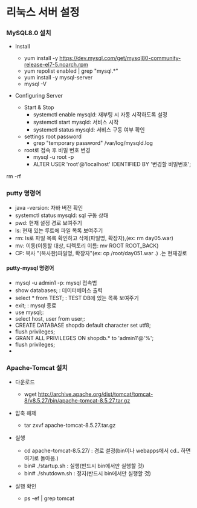 # 리눅스 서버 설정

### MySQL8.0 설치

- Install
  - yum install -y https://dev.mysql.com/get/mysql80-community-release-el7-5.noarch.rpm
  - yum repolist enabled | grep "mysql.*"
  - yum install -y mysql-server
  - mysql -V

- Configuring Server
  - Start & Stop
    - systemctl enable mysqld: 재부팅 시 자동 시작하도록 설정
    - systemctl start mysqld: 서비스 시작
    - systemctl status mysqld: 서비스 구동 여부 확인
  - settings root password
    - grep "temporary password" /var/log/mysqld.log
  - root로 접속 후 비밀 번호 변경
    - mysql -u root -p
    - ALTER USER 'root'@'localhost' IDENTIFIED BY '변경할 비밀번호';







rm -rf



### putty 명령어

- java -version: 자바 버전 확인
- systemctl status mysqld: sql 구동 상태
- pwd: 현재 설정 경로 보여주기
- ls: 현재 있는 루트에 파일 목록 보여주기
- rm: ls로 파일 목록 확인하고 삭제(파일명, 확장자),(ex: rm day05.war)
- mv: 이동(이동할 대상, 디렉토리 이름: mv ROOT ROOT_BACK)
- CP: 복사 "(복사한)파일명, 확장자"(ex: cp /root/day051.war .) .는 현재경로



#### putty-mysql 명령어

- mysql -u admin1 -p: mysql 접속법
- show databases; : 데이터베이스 출력
- select * from TEST; : TEST DB에 있는 목록 보여주기
- exit; : mysql 종료
- use mysql;:
- select host, user from user;:
- CREATE DATABASE shopdb default character set utf8;
- flush privileges;
- GRANT ALL PRIVILEGES ON shopdb.* to 'admin1'@'%';
- flush privileges;
- 



### Apache-Tomcat 설치

- 다운로드
  - wget http://archive.apache.org/dist/tomcat/tomcat-8/v8.5.27/bin/apache-tomcat-8.5.27.tar.gz
- 압축 해제
  - tar zxvf apache-tomcat-8.5.27.tar.gz
- 실행
  - cd apache-tomcat-8.5.27/ : 경로 설정(bin이나 webapps에서 cd.. 하면 여기로 돌아옴.)
  - bin# ./startup.sh : 실행(반드시 bin에서만 실행할 것)
  - bin# ./shutdown.sh : 정지(반드시 bin에서만 실행할 것)

- 실행 확인
  - ps -ef | grep tomcat